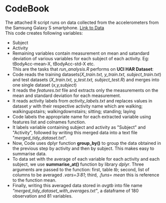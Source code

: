 # CodeBook

The attached R script runs on data collected from the accelerometers from the Samsung Galaxy S smartphone.
[Link to Data](https://d396qusza40orc.cloudfront.net/getdata%2Fprojectfiles%2FUCI%20HAR%20Dataset.zip)   
This code creates following variables:  
* Subject
* Activity
* Remaining variables contain measurement on mean and satandard deviation  of various variables for each subject of each activity. Eg: tBodyAcc-mean-X, tBodyAcc-std-X etc.    
This are the tasks that *run_analysis.R* performs on **UCI HAR Dataset**:   
* Code reads the training datasets(*X_train.txt, y_train.txt, subject_train.txt*) and test datasets (*X_train.txt, y_test.txt, subject_test.R*) and merges into one single dataset
(*x,y,subject*)   
* It reads the *features.txt* file and extracts only the measurements on the mean and standard deviation for each measurement.
* It reads activity labels from *activity_labels.txt* and replaces values in dataset *y* with their respective activity name which are
walking; walkingupstairs; walkingdownstairs; sitting; standing; laying  
* Code labels the appropriate name for each extracted variable using features list and colnames function.
* It labels variable containing subject and activity as "Subject" and "Activity", followed by writing this merged data into a text file "*merged_tidy_dataset.txt*".
* Now, Code uses dplyr function **group_by()** to group the data obtained in the previous step by activity and then by subject. This makes easy to summarise data.  
* To data set with the average of each variable for each activity and each subject, we use **summarise_at()** function by library *dplyr*. Three arguments are passed to
 the function: first, table *tb*; second, list of columns to be averaged *.vars=3:81*; third, *.funs= mean* this is reference to the function mean.  
 * Finally, writing this averaged data stored in *avgtb* into file name *"merged_tidy_dataset_with_averages.txt"*, a dataframe of 180 observation and 81 variables.
